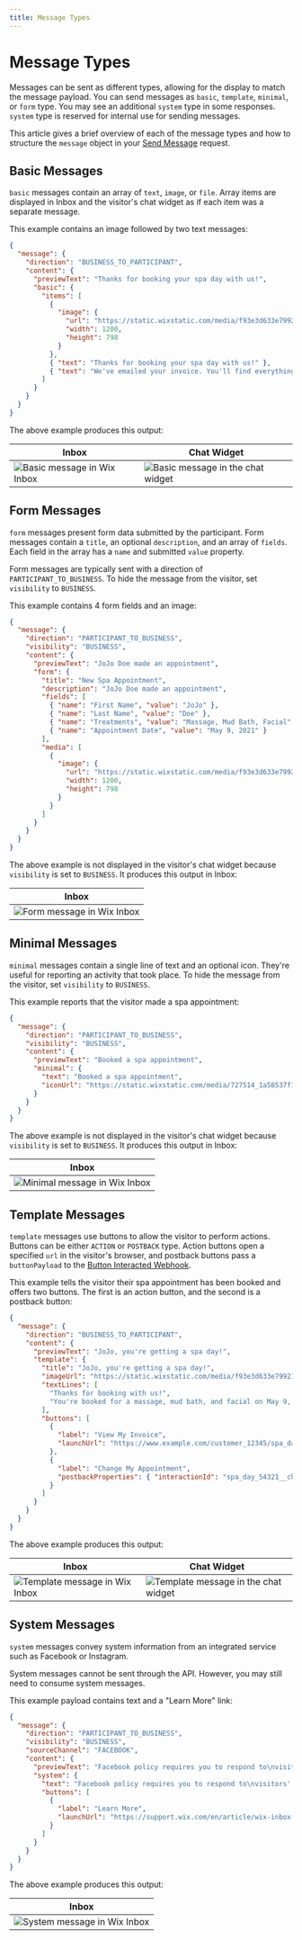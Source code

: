 ```yaml
---
title: Message Types
---
```


# Message Types

Messages can be sent as different types,
allowing for the display to match the message payload.
You can send messages as `basic`, `template`, `minimal`, or `form` type.
You may see an additional `system` type in some responses.
`system` type is reserved for internal use for sending messages.

This article gives a brief overview of each of the message types
and how to structure the `message` object in your
[Send Message](#sendmessage) request.

## Basic Messages

`basic` messages contain an array of `text`, `image`, or `file`.
Array items are displayed in Inbox and the visitor's chat widget
as if each item was a separate message.

This example contains an image followed by two text messages:

```json
{
  "message": {
    "direction": "BUSINESS_TO_PARTICIPANT",
    "content": {
      "previewText": "Thanks for booking your spa day with us!",
      "basic": {
        "items": [
          {
            "image": {
              "url": "https://static.wixstatic.com/media/f93e3d633e79921f14330f1911fc1139.jpg/v1/fill/w_1200,h_798,al_c,q_85,usm_0.66_1.00_0.01/f93e3d633e79921f14330f1911fc1139.webp",
              "width": 1200,
              "height": 798
            }
          },
          { "text": "Thanks for booking your spa day with us!" },
          { "text": "We've emailed your invoice. You'll find everything you need to know there." }
        ]
      }
    }
  }
}
```

The above example produces this output:

| Inbox                                                     | Chat Widget                                                           |
| --------------------------------------------------------- | --------------------------------------------------------------------- |
| ![Basic message in Wix Inbox](images/plain__inbox.png) | ![Basic message in the chat widget](images/plain__chat-widget.png) |

## Form Messages

`form` messages present form data submitted by the participant.
Form messages contain a `title`, an optional `description`,
and an array of `fields`.
Each field in the array has a `name` and submitted `value` property.

Form messages are typically sent with a direction of `PARTICIPANT_TO_BUSINESS`.
To hide the message from the visitor, set `visibility` to `BUSINESS`.

This example contains 4 form fields and an image:

```json
{
  "message": {
    "direction": "PARTICIPANT_TO_BUSINESS",
    "visibility": "BUSINESS",
    "content": {
      "previewText": "JoJo Doe made an appointment",
      "form": {
        "title": "New Spa Appointment",
        "description": "JoJo Doe made an appointment",
        "fields": [
          { "name": "First Name", "value": "JoJo" },
          { "name": "Last Name", "value": "Doe" },
          { "name": "Treatments", "value": "Massage, Mud Bath, Facial" },
          { "name": "Appointment Date", "value": "May 9, 2021" }
        ],
        "media": [
          {
            "image": {
              "url": "https://static.wixstatic.com/media/f93e3d633e79921f14330f1911fc1139.jpg/v1/fill/w_1200,h_798,al_c,q_85,usm_0.66_1.00_0.01/f93e3d633e79921f14330f1911fc1139.webp",
              "width": 1200,
              "height": 798
            }
          }
        ]
      }
    }
  }
}
```

The above example is not displayed in the visitor's chat widget
because `visibility` is set to `BUSINESS`.
It produces this output in Inbox:

| Inbox                                                   |
| ------------------------------------------------------- |
| ![Form message in Wix Inbox](media/form__inbox.png) |

## Minimal Messages

`minimal` messages contain a single line of text and an optional icon.
They're useful for reporting an activity that took place.
To hide the message from the visitor, set `visibility` to `BUSINESS`.

This example reports that the visitor made a spa appointment:

```json
{
  "message": {
    "direction": "PARTICIPANT_TO_BUSINESS",
    "visibility": "BUSINESS",
    "content": {
      "previewText": "Booked a spa appointment",
      "minimal": {
        "text": "Booked a spa appointment",
        "iconUrl": "https://static.wixstatic.com/media/727514_1a58537f1b6a44a7b09956cdbc5ac774~mv2.png/v1/fill/w_297,h_324,al_c,lg_1,q_85/727514_1a58537f1b6a44a7b09956cdbc5ac774~mv2.webp"
      }
    }
  }
}
```

The above example is not displayed in the visitor's chat widget
because `visibility` is set to `BUSINESS`.
It produces this output in Inbox:

| Inbox                                                         |
| ------------------------------------------------------------- |
| ![Minimal message in Wix Inbox](media/minimal__inbox.png) |

## Template Messages

`template` messages use buttons to allow the visitor to perform actions.
Buttons can be either `ACTION` or `POSTBACK` type.
Action buttons open a specified `url` in the visitor's browser,
and postback buttons pass a `buttonPayload` to the
[Button Interacted Webhook](https://dev.wix.com/api/rest/drafts/inbox/button-interacted-webhook).

This example tells the visitor their spa appointment has been booked
and offers two buttons.
The first is an action button, and the second is a postback button:

```json
{
  "message": {
    "direction": "BUSINESS_TO_PARTICIPANT",
    "content": {
      "previewText": "JoJo, you're getting a spa day!",
      "template": {
        "title": "JoJo, you're getting a spa day!",
        "imageUrl": "https://static.wixstatic.com/media/f93e3d633e79921f14330f1911fc1139.jpg/v1/fill/w_1200,h_798,al_c,q_85,usm_0.66_1.00_0.01/f93e3d633e79921f14330f1911fc1139.webp",
        "textLines": [
          "Thanks for booking with us!",
          "You're booked for a massage, mud bath, and facial on May 9, 2021."
        ],
        "buttons": [
          {
            "label": "View My Invoice",
            "launchUrl": "https://www.example.com/customer_12345/spa_day_54321/invoice.pdf"
          },
          {
            "label": "Change My Appointment",
            "postbackProperties": { "interactionId": "spa_day_54321__change_appointment" }
          }
        ]
      }
    }
  }
}
```

The above example produces this output:

| Inbox                                                           | Chat Widget                                                                 |
| --------------------------------------------------------------- | --------------------------------------------------------------------------- |
| ![Template message in Wix Inbox](media/template__inbox.png) | ![Template message in the chat widget](media/template__chat-widget.png) |

## System Messages

`system` messages convey system information from an integrated service
such as Facebook or Instagram.

System messages cannot be sent through the API.
However, you may still need to consume system messages.

This example payload contains text and a "Learn More" link:

```json
{
  "message": {
    "direction": "PARTICIPANT_TO_BUSINESS",
    "visibility": "BUSINESS",
    "sourceChannel": "FACEBOOK",
    "content": {
      "previewText": "Facebook policy requires you to respond to\nvisitors' messages within 7 days.",
      "system": {
        "text": "Facebook policy requires you to respond to\nvisitors' messages within 7 days.",
        "buttons": [
          {
            "label": "Learn More",
            "launchUrl": "https://support.wix.com/en/article/wix-inbox-connecting-your-facebook-page"
          }
        ]
      }
    }
  }
}
```

The above example produces this output:

| Inbox                                                       |
| ----------------------------------------------------------- |
| ![System message in Wix Inbox](media/system__inbox.png) |
